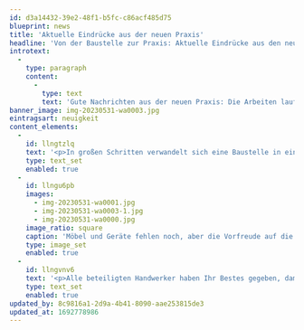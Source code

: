 ```yaml
---
id: d3a14432-39e2-48f1-b5fc-c86acf485d75
blueprint: news
title: 'Aktuelle Eindrücke aus der neuen Praxis'
headline: 'Von der Baustelle zur Praxis: Aktuelle Eindrücke aus den neuen Räumen'
introtext:
  -
    type: paragraph
    content:
      -
        type: text
        text: 'Gute Nachrichten aus der neuen Praxis: Die Arbeiten laufen nach Plan, und schon bald werden wir Sie in den neuen Räumen begrüßen können.'
banner_image: img-20230531-wa0003.jpg
eintragsart: neuigkeit
content_elements:
  -
    id: llngtzlq
    text: '<p>In großen Schritten verwandelt sich eine Baustelle in eine moderne Zahnarztpraxis: Mittlerweile sind in unseren neuen Räumen die Böden fertig verlegt, und auch die Maler werden ihre Arbeiten diese Woche abschließen. Die Klimageräte sind ebenfalls bereits verbaut. Unsere Patienten und das Team können also immer einen kühlen Kopf bewahren. Auch im Sommer werden die angenehmen Temperaturen in den neuen Räumen zu einer entspannten Behandlungsatmosphäre beitragen.</p>'
    type: text_set
    enabled: true
  -
    id: llngu6pb
    images:
      - img-20230531-wa0001.jpg
      - img-20230531-wa0003-1.jpg
      - img-20230531-wa0000.jpg
    image_ratio: square
    caption: 'Möbel und Geräte fehlen noch, aber die Vorfreude auf die neuen Praxis ist groß! In wenigen Wochen werden wir Sie hier schon begrüßen …'
    type: image_set
    enabled: true
  -
    id: llngvnv6
    text: '<p>Alle beteiligten Handwerker haben Ihr Bestes gegeben, damit wir den geplanten Umzugstermin einhalten können. Und unser gesamtes Team steht nun schon in den Startlöchern und freut sich auf den Umzug: Bald können auch wir in den neuen Räumen unser Bestes für Sie geben!</p><p>Am 3. Juli wird es losgehen, und das noch mit verstärktem Ärzteteam. Mehr dazu bald an dieser Stelle.</p>'
    type: text_set
    enabled: true
updated_by: 8c9816a1-2d9a-4b41-8090-aae253815de3
updated_at: 1692778986
---
```

